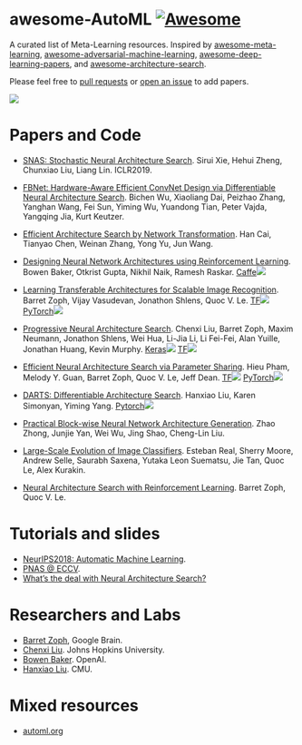 # awesome-AutoML [![Awesome](https://awesome.re/badge.svg)](https://awesome.re)

A curated list of Meta-Learning resources. Inspired by [awesome-meta-learning](https://github.com/dragen1860/awesome-meta-learning), [awesome-adversarial-machine-learning](https://github.com/yenchenlin/awesome-adversarial-machine-learning), [awesome-deep-learning-papers](https://github.com/terryum/awesome-deep-learning-papers), and [awesome-architecture-search](https://github.com/markdtw/awesome-architecture-search).

Please feel free to [pull requests](https://github.com/dragen1860/awesome-AutoML/pulls) or [open an issue](https://github.com/dragen1860/awesome-AutoML/issues) to add papers.

![](heart.gif)

# Papers and Code

* [SNAS: Stochastic Neural Architecture Search](https://arxiv.org/abs/1812.09926). Sirui Xie, Hehui Zheng, Chunxiao Liu, Liang Lin. ICLR2019.

* [FBNet: Hardware-Aware Efficient ConvNet Design via Differentiable Neural Architecture Search](https://arxiv.org/abs/1812.03443). Bichen Wu, Xiaoliang Dai, Peizhao Zhang, Yanghan Wang, Fei Sun, Yiming Wu, Yuandong Tian, Peter Vajda, Yangqing Jia, Kurt Keutzer.

* [Efficient Architecture Search by Network Transformation](https://arxiv.org/abs/1707.04873). Han Cai, Tianyao Chen, Weinan Zhang, Yong Yu, Jun Wang.

* [Designing Neural Network Architectures using Reinforcement Learning](https://arxiv.org/abs/1611.02167). Bowen Baker, Otkrist Gupta, Nikhil Naik, Ramesh Raskar.
[Caffe![](github.jpg)](https://github.com/bowenbaker/metaqnn)

* [Learning Transferable Architectures for Scalable Image Recognition](https://arxiv.org/abs/1707.07012). Barret Zoph, Vijay Vasudevan, Jonathon Shlens, Quoc V. Le.
[TF![](github.jpg)](https://github.com/tensorflow/models/tree/master/research/slim/nets/nasnet)
[PyTorch![](github.jpg)](https://github.com/wandering007/nasnet-pytorch)

* [Progressive Neural Architecture Search](https://arxiv.org/abs/1712.00559). Chenxi Liu, Barret Zoph, Maxim Neumann, Jonathon Shlens, Wei Hua, Li-Jia Li, Li Fei-Fei, Alan Yuille, Jonathan Huang, Kevin Murphy.
[Keras![](github.jpg)](https://github.com/titu1994/progressive-neural-architecture-search)
[TF![](github.jpg)](https://github.com/chenxi116/PNASNet.TF)


* [Efficient Neural Architecture Search via Parameter Sharing](https://arxiv.org/abs/1802.03268). Hieu Pham, Melody Y. Guan, Barret Zoph, Quoc V. Le, Jeff Dean.
[TF![](github.jpg)](https://github.com/melodyguan/enas) [PyTorch![](github.jpg)](https://github.com/carpedm20/ENAS-pytorch)

* [DARTS: Differentiable Architecture Search](https://arxiv.org/abs/1806.09055). Hanxiao Liu, Karen Simonyan, Yiming Yang.
[Pytorch![](github.jpg)](https://github.com/quark0/darts)

* [Practical Block-wise Neural Network Architecture Generation](https://arxiv.org/abs/1708.05552). Zhao Zhong, Junjie Yan, Wei Wu, Jing Shao, Cheng-Lin Liu.

* [Large-Scale Evolution of Image Classifiers](https://arxiv.org/abs/1703.01041). Esteban Real, Sherry Moore, Andrew Selle, Saurabh Saxena, Yutaka Leon Suematsu, Jie Tan, Quoc Le, Alex Kurakin.

* [Neural Architecture Search with Reinforcement Learning](https://arxiv.org/abs/1611.01578). Barret Zoph, Quoc V. Le.

# Tutorials and slides

* [NeurIPS2018: Automatic Machine Learning](https://www.facebook.com/nipsfoundation/videos/199543964204829/).
* [PNAS @ ECCV](https://cs.jhu.edu/~cxliu/slides/pnas-talk-eccv.pdf).
* [What’s the deal with Neural Architecture Search?](https://determined.ai/blog/neural-architecture-search)

# Researchers and Labs

* [Barret Zoph](http://barretzoph.github.io/), Google Brain.
* [Chenxi Liu](http://www.cs.jhu.edu/~cxliu/). Johns Hopkins University.
* [Bowen Baker](https://bowenbaker.github.io/). OpenAI.
* [Hanxiao Liu](http://www.cs.cmu.edu/~hanxiaol/). CMU.

# Mixed resources

* [automl.org](https://www.automl.org/)
